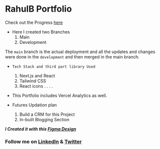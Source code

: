 # **RahulB Portfolio**

Check out the Progress [here](https://rahulb-portfolio.vercel.app/)

* Here I created two Branches
  1. Main
  2. Development

The `main` branch is the actual deployment and all the updates and changes were done in the `development` and then merged in the main branch. 

* `Tech Stack and third part library Used`
  1. Next.js and React
  2. Tailwind CSS
  3. React icons
. . . .

* This Portfolio includes Vercel Analytics as well.
* Futures Updation plan
  1. Build a CRM for this Project
  2. In-built Blogging Section


***I Created it with this [Figma Design](https://www.figma.com/file/NgfKi5GVk4zWT97e2ZSvMg/Portfolio-Design-(Community)?type=design&mode=design&t=zmugymzFQaV2JasZ-1)***


### Follow me on [LinkedIn](https://linkedin.com/in/RahulB001) & [ Twitter ](https://twitter.com/Twts_RahulB)
